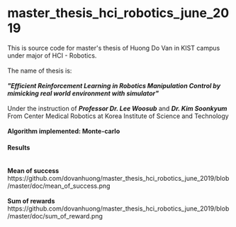 # master_thesis_hci_robotics_june_2019
This is source code for master's thesis of Huong Do Van in KIST campus under major of HCI - Robotics. <br><br>
The name of thesis is: <br><br><strong><i>"Efficient Reinforcement Learning in Robotics Manipulation Control by mimicking real world environment with simulator"</i></strong>
<br><br>
Under the instruction of <strong><i>Professor Dr. Lee Woosub</i></strong> and <strong><i>Dr. Kim Soonkyum</i></strong> <br>
From Center Medical Robotics at  Korea Institute of Science and Technology <br>
<br>
<strong> Algorithm implemented: Monte-carlo</strong>
<br>
<h4> Results</h4>
<br>
<strong> Mean of success</strong><br>
https://github.com/dovanhuong/master_thesis_hci_robotics_june_2019/blob/master/doc/mean_of_success.png
<br><br>
<strong> Sum of rewards </strong><br>
https://github.com/dovanhuong/master_thesis_hci_robotics_june_2019/blob/master/doc/sum_of_reward.png

